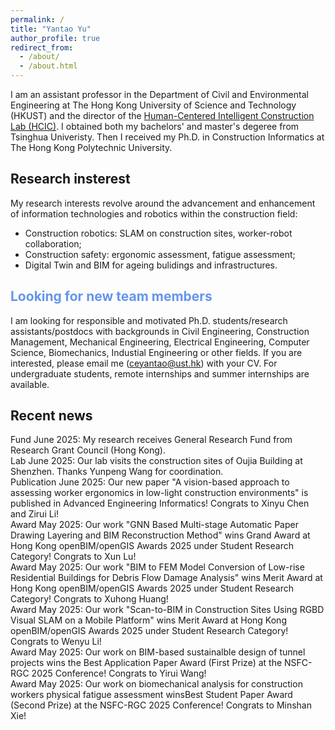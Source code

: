 ```yaml
---
permalink: /
title: "Yantao Yu"
author_profile: true
redirect_from: 
  - /about/
  - /about.html
---
```


I am an assistant professor in the Department of Civil and Environmental Engineering at The Hong Kong University of Science and Technology (HKUST) and the director of the [Human-Centered Intelligent Construction Lab (HCIC)](https://ceyantao.people.ust.hk/). I obtained both my bachelors' and master's degeree from Tsinghua Univeristy. Then I received my Ph.D. in Construction Informatics at The Hong Kong Polytechnic University. 

## Research insterest
My research interests revolve around the advancement and enhancement of information technologies and robotics within the construction field:
- Construction robotics: SLAM on construction sites, worker-robot collaboration;
- Construction safety: ergonomic assessment, fatigue assessment;
- Digital Twin and BIM for ageing bulidings and infrastructures.

## <span style="color: #6495ED;"> Looking for new team members</span>
I am looking for responsible and motivated Ph.D. students/research assistants/postdocs with backgrounds in Civil Engineering, Construction Management, Mechanical Engineering, Electrical Engineering, Computer Science, Biomechanics, Industial Engineering or other fields. 
If you are interested, please email me (ceyantao@ust.hk) with your CV. 
For undergraduate students, remote internships and summer internships are available.

## Recent news
<div class="news-item">
  <span class="category fund">Fund</span>
  June 2025: My research receives General Research Fund from Research Grant Council (Hong Kong).
</div>

<div class="news-item">
  <span class="category lab">Lab</span>
  June 2025: Our lab visits the construction sites of Oujia Building at Shenzhen. Thanks Yunpeng Wang for coordination.
</div>

<div class="news-item">
  <span class="category publication">Publication</span>
  June 2025: Our new paper "A vision-based approach to assessing worker ergonomics in low-light construction environments" is published in Advanced Engineering Informatics! Congrats to Xinyu Chen and Zirui Li!
</div>

<div class="news-item">
  <span class="category award">Award</span>
  May 2025: Our work "GNN Based Multi-stage Automatic Paper Drawing Layering and BIM Reconstruction Method" wins Grand Award at Hong Kong openBIM/openGIS Awards 2025 under Student Research Category! Congrats to Xun Lu!
</div> 

<div class="news-item">
  <span class="category award">Award</span>
  May 2025: Our work "BIM to FEM Model Conversion of Low-rise Residential Buildings for Debris Flow Damage Analysis" wins Merit Award at Hong Kong openBIM/openGIS Awards 2025 under Student Research Category! Congrats to Xuhong Huang!
</div>

<div class="news-item">
  <span class="category award">Award</span>
  May 2025: Our work "Scan-to-BIM in Construction Sites Using RGBD Visual SLAM on a Mobile Platform" wins Merit Award at Hong Kong openBIM/openGIS Awards 2025 under Student Research Category! Congrats to Wenyu Li!
</div>

<div class="news-item">
  <span class="category award">Award</span>
  May 2025: Our work on BIM-based sustainalble design of tunnel projects wins the Best Application Paper Award (First Prize) at the NSFC-RGC 2025 Conference! Congrats to Yirui Wang!
</div>

<div class="news-item">
  <span class="category award">Award</span>
  May 2025: Our work on biomechanical analysis for construction workers physical fatigue assessment winsBest Student Paper Award (Second Prize)  at the NSFC-RGC 2025 Conference! Congrats to Minshan Xie!
</div>


